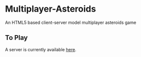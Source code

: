 # Multiplayer-Asteroids
An HTML5 based client-server model multiplayer asteroids game

## To Play
A server is currently available [here](http://asteroids.hawkleon.com).
